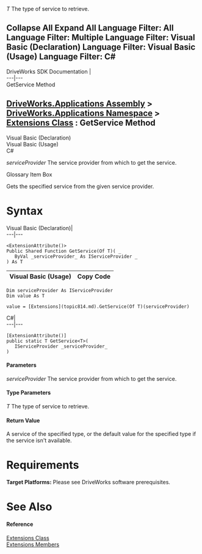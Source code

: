 _T_
    The type of service to retrieve.

Collapse All Expand All Language Filter: All  Language Filter: Multiple  Language Filter: Visual Basic (Declaration) Language Filter: Visual Basic (Usage) Language Filter: C#  
---  
DriveWorks SDK Documentation  |   
---|---  
GetService<T> Method   
  
[DriveWorks.Applications Assembly](topic13.md) > [DriveWorks.Applications Namespace](topic16.md) > [Extensions Class](topic814.md) : GetService<T> Method  
---  
  
Visual Basic (Declaration)    
Visual Basic (Usage)    
C# 

_serviceProvider_
    The service provider from which to get the service.

Glossary Item Box

Gets the specified service from the given service provider. 

# Syntax

Visual Basic (Declaration)|   
---|---  
      
    
    <ExtensionAttribute()>
    Public Shared Function GetService(Of T)( _
       ByVal _serviceProvider_ As IServiceProvider _
    ) As T  
  
Visual Basic (Usage)| Copy Code  
---|---  
      
    
    Dim serviceProvider As IServiceProvider
    Dim value As T
     
    value = [Extensions](topic814.md).GetService(Of T)(serviceProvider)  
  
C#|   
---|---  
      
    
    [ExtensionAttribute()]
    public static T GetService<T>( 
       IServiceProvider _serviceProvider_
    )  
  
#### Parameters

 _serviceProvider_
    The service provider from which to get the service.

#### Type Parameters

_T_
    The type of service to retrieve.

#### Return Value

A service of the specified type, or the default value for the specified type if the service isn't available.

# Requirements

**Target Platforms:** Please see DriveWorks software prerequisites.

# See Also

#### Reference

[Extensions Class](topic814.md)   
[Extensions Members](topic815.md)


